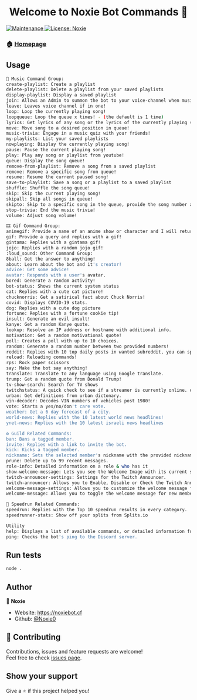 <h1 align="center">Welcome to Noxie Bot Commands 👋</h1>
<p>
  <a href="https://github.com/kefranabg/readme-md-generator/graphs/commit-activity" target="_blank">
    <img alt="Maintenance" src="https://img.shields.io/badge/Maintained%3F-yes-green.svg" />
  </a>
  <a href="#" target="_blank">
    <img alt="License: Noxie" src="https://img.shields.io/github/license/Noxie0/Noxie Bot Commands" />
  </a>
</p>

### 🏠 [Homepage](https://noxiebot.cf)

## Usage

```sh
🎵 Music Command Group:
create-playlist: Create a playlist
delete-playlist: Delete a playlist from your saved playlists
display-playlist: Display a saved playlist
join: Allows an Admin to summon the bot to your voice-channel when music is playing.
leave: Leaves voice channel if in one!
loop: Loop the currently playing song!
loopqueue: Loop the queue x times! - (the default is 1 time)
lyrics: Get lyrics of any song or the lyrics of the currently playing song!
move: Move song to a desired position in queue!
music-trivia: Engage in a music quiz with your friends!
my-playlists: List your saved playlists
nowplaying: Display the currently playing song!
pause: Pause the current playing song!
play: Play any song or playlist from youtube!
queue: Display the song queue!
remove-from-playlist: Remove a song from a saved playlist
remove: Remove a specific song from queue!
resume: Resume the current paused song!
save-to-playlist: Save a song or a playlist to a saved playlist
shuffle: Shuffle the song queue!
skip: Skip the current playing song!
skipall: Skip all songs in queue!
skipto: Skip to a specific song in the queue, provide the song number as an argument!
stop-trivia: End the music trivia!
volume: Adjust song volume!

🎞️ Gif Command Group:
animegif: Provide a name of an anime show or character and I will return a gif!
gif: Provide a query and replies with a gif!
gintama: Replies with a gintama gif!
jojo: Replies with a random jojo gif!
:loud_sound: Other Command Group:
8ball: Get the answer to anything!
about: Learn about the bot and it's creator!
advice: Get some advice!
avatar: Responds with a user's avatar.
bored: Generate a random activity!
bot-status: Shows the current system status
cat: Replies with a cute cat picture!
chucknorris: Get a satirical fact about Chuck Norris!
covid: Displays COVID-19 stats.
dog: Replies with a cute dog picture
fortune: Replies with a fortune cookie tip!
insult: Generate an evil insult!
kanye: Get a random Kanye quote.
lookup: Resolve an IP address or hostname with additional info.
motivation: Get a random motivational quote!
poll: Creates a poll with up to 10 choices.
random: Generate a random number between two provided numbers!
reddit: Replies with 10 top daily posts in wanted subreddit, you can specify sorting and time!
reload: Reloading commands!
rps: Rock paper scissors
say: Make the bot say anything!
translate: Translate to any language using Google translate.
trump: Get a random quote from Donald Trump!
tv-show-search: Search for TV shows
twitchstatus: A quick check to see if a streamer is currently online. or to give a shout-out a fellow streamer
urban: Get definitions from urban dictonary.
vin-decoder: Decodes VIN numbers of vehicles post 1980!
vote: Starts a yes/no/don't care vote.
weather: Get a 6 day forecast of a city.
world-news: Replies with the 10 latest world news headlines!
ynet-news: Replies with the 10 latest israeli news headlines

⚙️ Guild Related Commands:
ban: Bans a tagged member.
invite: Replies with a link to invite the bot.
kick: Kicks a tagged member.
nickname: Sets the selected member's nickname with the provided nickname
prune: Delete up to 99 recent messages.
role-info: Detailed information on a role & who has it
show-welcome-message: Lets you see the Welcome Image with its current settings
twitch-announcer-settings: Settings for the Twitch Announcer.
twitch-announcer: Allows you to Enable, Disable or Check the Twitch Announcer.
welcome-message-settings: Allows you to customize the welcome message for new members that join the server.
welcome-message: Allows you to toggle the welcome message for new members that join the server.

👟 Speedrun Related Commands:
speedrun: Replies with the Top 10 speedrun results in every category.
speedrunner-stats: Show off your splits from Splits.io

Utility
help: Displays a list of available commands, or detailed information for a specified command.
ping: Checks the bot's ping to the Discord server.

```

## Run tests

```sh
node .
```

## Author

👤 **Noxie**

* Website: https://noxiebot.cf
* Github: [@Noxie0](https://github.com/Noxie0)

## 🤝 Contributing

Contributions, issues and feature requests are welcome!<br />Feel free to check [issues page](https://github.com/Noxie0/noxie-bot-commands/issues). 

## Show your support

Give a ⭐️ if this project helped you!
